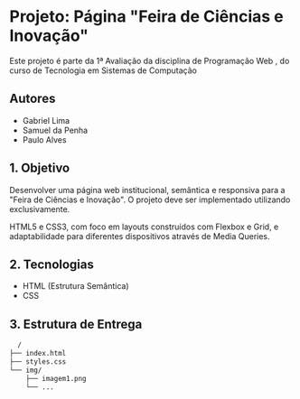 
# Projeto: Página "Feira de Ciências e Inovação"

Este projeto é parte da 1ª Avaliação da disciplina de 
Programação Web , do curso de Tecnologia em Sistemas de Computação


## Autores

- Gabriel Lima
- Samuel da Penha
- Paulo Alves


## 1. Objetivo

Desenvolver uma página web institucional, semântica e responsiva para a "Feira de Ciências e Inovação". O projeto deve ser implementado utilizando exclusivamente.

HTML5 e CSS3, com foco em layouts construídos com Flexbox e Grid, e adaptabilidade para diferentes dispositivos através de Media Queries.


## 2. Tecnologias

 - HTML (Estrutura Semântica)
 - CSS
## 3. Estrutura de Entrega


```bash
  /
├── index.html
├── styles.css
└── img/
    ├── imagem1.png
    └── ...

```
    
